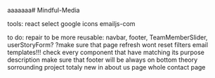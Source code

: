 aaaaaaa# Mindful-Media

tools:
react select
google icons
emailjs-com

to do:
repair to be more reusable: navbar, footer, TeamMemberSlider, userStoryForm?
?make sure that page refresh wont reset filters
email templates!!!
check every component that have matching its purpose description
make sure that footer will be always on bottom
theory sorrounding project totaly new in about us page
whole contact page
